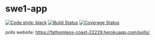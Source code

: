 # swe1-app

[![Code style: black](https://img.shields.io/badge/code%20style-black-000000.svg)](https://github.com/psf/black) [![Build Status](https://app.travis-ci.com/SimonYSC/swe1-app.svg?branch=main)](https://app.travis-ci.com/SimonYSC/swe1-app) [![Coverage Status](https://coveralls.io/repos/github/SimonYSC/swe1-app/badge.svg?branch=main)](https://coveralls.io/github/SimonYSC/swe1-app?branch=main)

polls website: https://fathomless-coast-22229.herokuapp.com/polls/
